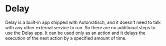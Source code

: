 # Delay

Delay is a built-in app shipped with Automatisch, and it doesn't need to talk with any other external service to run. So there are no additional steps to use the Delay app. It can be used only as an action and it delays the execution of the next action by a specified amount of time.
